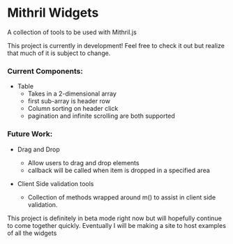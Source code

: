 # Mithril Widgets

A collection of tools to be used with Mithril.js

This project is currently in development! Feel free to check it out but realize that much of it is subject to change.

### Current Components:

* Table
  * Takes in a 2-dimensional array
  * first sub-array is header row
  * Column sorting on header click
  * pagination and infinite scrolling are both supported

### Future Work:

* Drag and Drop
  * Allow users to drag and drop elements 
  * callback will be called when item is dropped in a specified area

* Client Side validation tools
  * Collection of methods wrapped around m() to assist in client side validation. 

This project is definitely in beta mode right now but will hopefully continue to come together quickly. Eventually I will be making a site to host examples of all the widgets